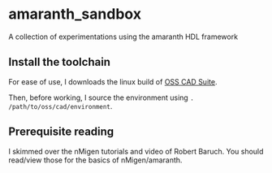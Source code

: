 # amaranth_sandbox
A collection of experimentations using the amaranth HDL framework

## Install the toolchain

For ease of use, I downloads the linux build of [OSS CAD Suite](https://github.com/YosysHQ/oss-cad-suite-build).

Then, before working, I source the environment using `. /path/to/oss/cad/environment`.

## Prerequisite reading

I skimmed over the nMigen tutorials and video of Robert Baruch. You should read/view those for the basics of nMigen/amaranth.

